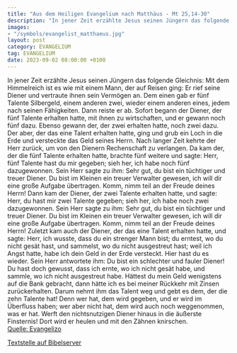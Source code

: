 ```yaml
---
title: "Aus dem Heiligen Evangelium nach Matthäus - Mt 25,14-30"
description: "In jener Zeit erzählte Jesus seinen Jüngern das folgende Gleichnis: Mit dem Himmelreich ist es wie mit einem Mann, der auf Reisen ging: Er rief seine Diener und vertraute ihnen sein Vermögen an. Dem einen gab er fünf Talente Silbergeld, einem anderen zwei, wieder einem anderen ei...."
images:
- "/symbols/evangelist_matthaeus.jpg"
layout: post
category: EVANGELIUM
tag: EVANGELIUM
date: 2023-09-02 08:00:00 +0100
---
```

In jener Zeit erzählte Jesus seinen Jüngern das folgende Gleichnis: Mit dem Himmelreich ist es wie mit einem Mann, der auf Reisen ging: Er rief seine Diener und vertraute ihnen sein Vermögen an.
Dem einen gab er fünf Talente Silbergeld, einem anderen zwei, wieder einem anderen eines, jedem nach seinen Fähigkeiten.<!--more--> Dann reiste er ab.
Sofort begann der Diener, der fünf Talente erhalten hatte, mit ihnen zu wirtschaften, und er gewann noch fünf dazu.
Ebenso gewann der, der zwei erhalten hatte, noch zwei dazu.
Der aber, der das eine Talent erhalten hatte, ging und grub ein Loch in die Erde und versteckte das Geld seines Herrn.
Nach langer Zeit kehrte der Herr zurück, um von den Dienern Rechenschaft zu verlangen.
Da kam der, der die fünf Talente erhalten hatte, brachte fünf weitere und sagte: Herr, fünf Talente hast du mir gegeben; sieh her, ich habe noch fünf dazugewonnen.
Sein Herr sagte zu ihm: Sehr gut, du bist ein tüchtiger und treuer Diener. Du bist im Kleinen ein treuer Verwalter gewesen, ich will dir eine große Aufgabe übertragen. Komm, nimm teil an der Freude deines Herrn!
Dann kam der Diener, der zwei Talente erhalten hatte, und sagte: Herr, du hast mir zwei Talente gegeben; sieh her, ich habe noch zwei dazugewonnen.
Sein Herr sagte zu ihm: Sehr gut, du bist ein tüchtiger und treuer Diener. Du bist im Kleinen ein treuer Verwalter gewesen, ich will dir eine große Aufgabe übertragen. Komm, nimm teil an der Freude deines Herrn!
Zuletzt kam auch der Diener, der das eine Talent erhalten hatte, und sagte: Herr, ich wusste, dass du ein strenger Mann bist; du erntest, wo du nicht gesät hast, und sammelst, wo du nicht ausgestreut hast;
weil ich Angst hatte, habe ich dein Geld in der Erde versteckt. Hier hast du es wieder.
Sein Herr antwortete ihm: Du bist ein schlechter und fauler Diener! Du hast doch gewusst, dass ich ernte, wo ich nicht gesät habe, und sammle, wo ich nicht ausgestreut habe.
Hättest du mein Geld wenigstens auf die Bank gebracht, dann hätte ich es bei meiner Rückkehr mit Zinsen zurückerhalten.
Darum nehmt ihm das Talent weg und gebt es dem, der die zehn Talente hat!
Denn wer hat, dem wird gegeben, und er wird im Überfluss haben; wer aber nicht hat, dem wird auch noch weggenommen, was er hat.
Werft den nichtsnutzigen Diener hinaus in die äußerste Finsternis! Dort wird er heulen und mit den Zähnen knirschen.<br>
[Quelle: Evangelizo](https://evangeliumtagfuertag.org/DE/gospel)

[Textstelle auf Bibelserver](https://www.bibleserver.com/EU/Matthäus25,14-30)
